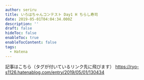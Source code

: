 ```yaml
---
author: seriru
title: いろはちゃんコンテスト Day1 H ちらし寿司
date: 2019-05-01T04:04:34.000Z
description: ''
draft: false
hideToc: false
enableToc: true
enableTocContent: false
tags:
  - Hatena
---
```


記事はこちら（タグが付いているリンク先に飛びます）
https://ryo-s1126.hatenablog.com/entry/2019/05/01/130434

